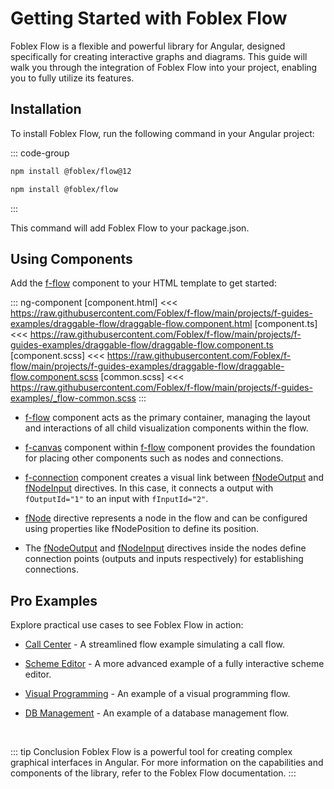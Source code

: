 ﻿# Getting Started with Foblex Flow

Foblex Flow is a flexible and powerful library for Angular, designed specifically for creating interactive graphs and diagrams. 
This guide will walk you through the integration of Foblex Flow into your project, enabling you to fully utilize its features.

## Installation

To install Foblex Flow, run the following command in your Angular project:

::: code-group

```sh [v12+]
npm install @foblex/flow@12
```

```sh [v16+]
npm install @foblex/flow
```

:::

This command will add Foblex Flow to your package.json.

## Using Components

Add the [f-flow](f-flow-component) component to your HTML template to get started:

::: ng-component <draggable-flow></draggable-flow>
[component.html] <<< https://raw.githubusercontent.com/Foblex/f-flow/main/projects/f-guides-examples/draggable-flow/draggable-flow.component.html
[component.ts] <<< https://raw.githubusercontent.com/Foblex/f-flow/main/projects/f-guides-examples/draggable-flow/draggable-flow.component.ts
[component.scss] <<< https://raw.githubusercontent.com/Foblex/f-flow/main/projects/f-guides-examples/draggable-flow/draggable-flow.component.scss
[common.scss] <<< https://raw.githubusercontent.com/Foblex/f-flow/main/projects/f-guides-examples/_flow-common.scss
:::

- [f-flow](f-flow-component) component acts as the primary container, managing the layout and interactions of all child visualization components within the flow.

- [f-canvas](f-canvas-component) component within [f-flow](f-flow-component) component provides the foundation for placing other components such as nodes and connections.

- [f-connection](f-connection-component) component creates a visual link between [fNodeOutput](f-node-output-directive) and [fNodeInput](f-node-input-directive) directives. In this case, it connects a output with `fOutputId="1"` to an input with `fInputId="2"`.

- [fNode](f-node-directive) directive represents a node in the flow and can be configured using properties like fNodePosition to define its position.

- The [fNodeOutput](f-node-output-directive) and [fNodeInput](f-node-input-directive) directives inside the nodes define connection points (outputs and inputs respectively) for establishing connections.

## Pro Examples

Explore practical use cases to see Foblex Flow in action:

- [Call Center](https://github.com/Foblex/f-flow-example) - A streamlined flow example simulating a call flow.

- [Scheme Editor](https://github.com/Foblex/f-scheme-editor) - A more advanced example of a fully interactive scheme editor.

- [Visual Programming](./examples/f-visual-programming-flow/) - An example of a visual programming flow.

- [DB Management](./examples/f-db-management-flow/) - An example of a database management flow.

<br>

::: tip Conclusion
Foblex Flow is a powerful tool for creating complex graphical interfaces in Angular. For more information on the capabilities and components of the library, refer to the Foblex Flow documentation.
:::
